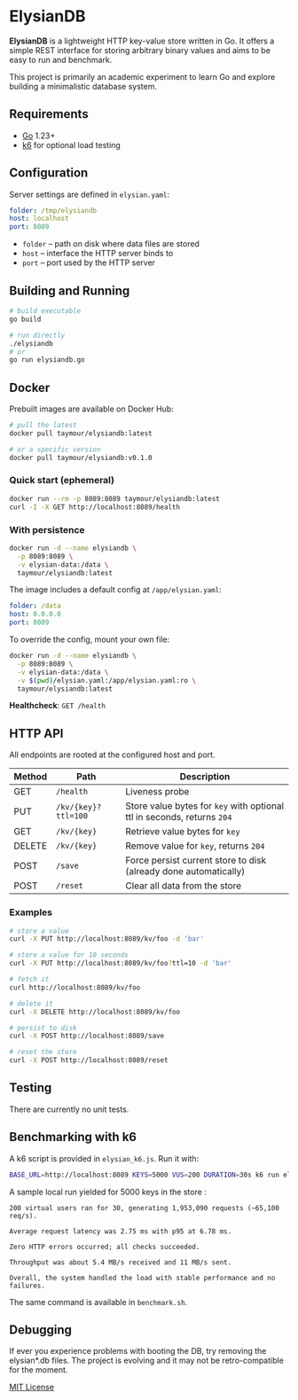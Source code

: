 # ElysianDB

**ElysianDB** is a lightweight HTTP key-value store written in Go. It offers a simple REST interface for storing arbitrary binary values and aims to be easy to run and benchmark.

This project is primarily an academic experiment to learn Go and explore building a minimalistic database system.

## Requirements

* [Go](https://go.dev/) 1.23+
* [k6](https://k6.io/) for optional load testing

## Configuration

Server settings are defined in `elysian.yaml`:

```yaml
folder: /tmp/elysiandb
host: localhost
port: 8089
```

* `folder` – path on disk where data files are stored
* `host` – interface the HTTP server binds to
* `port` – port used by the HTTP server

## Building and Running

```bash
# build executable
go build

# run directly
./elysiandb
# or
go run elysiandb.go
```

## Docker

Prebuilt images are available on Docker Hub:

```bash
# pull the latest
docker pull taymour/elysiandb:latest

# or a specific version
docker pull taymour/elysiandb:v0.1.0
```

### Quick start (ephemeral)

```bash
docker run --rm -p 8089:8089 taymour/elysiandb:latest
curl -I -X GET http://localhost:8089/health
```

### With persistence

```bash
docker run -d --name elysiandb \
  -p 8089:8089 \
  -v elysian-data:/data \
  taymour/elysiandb:latest
```

The image includes a default config at `/app/elysian.yaml`:

```yaml
folder: /data
host: 0.0.0.0
port: 8089
```

To override the config, mount your own file:

```bash
docker run -d --name elysiandb \
  -p 8089:8089 \
  -v elysian-data:/data \
  -v $(pwd)/elysian.yaml:/app/elysian.yaml:ro \
  taymour/elysiandb:latest
```

**Healthcheck**: `GET /health`

## HTTP API

All endpoints are rooted at the configured host and port.

| Method | Path                | Description                                                             |
| ------ | ------------------- | ----------------------------------------------------------------------- |
| GET    | `/health`           | Liveness probe                                                          |
| PUT    | `/kv/{key}?ttl=100` | Store value bytes for `key` with optional ttl in seconds, returns `204` |
| GET    | `/kv/{key}`         | Retrieve value bytes for `key`                                          |
| DELETE | `/kv/{key}`         | Remove value for `key`, returns `204`                                   |
| POST   | `/save`             | Force persist current store to disk (already done automatically)        |
| POST   | `/reset`            | Clear all data from the store                                           |

### Examples

```bash
# store a value
curl -X PUT http://localhost:8089/kv/foo -d 'bar'

# store a value for 10 seconds
curl -X PUT http://localhost:8089/kv/foo?ttl=10 -d 'bar'

# fetch it
curl http://localhost:8089/kv/foo

# delete it
curl -X DELETE http://localhost:8089/kv/foo

# persist to disk
curl -X POST http://localhost:8089/save

# reset the store
curl -X POST http://localhost:8089/reset
```

## Testing

There are currently no unit tests.

## Benchmarking with k6

A k6 script is provided in `elysian_k6.js`. Run it with:

```bash
BASE_URL=http://localhost:8089 KEYS=5000 VUS=200 DURATION=30s k6 run elysian_k6.js
```

A sample local run yielded for 5000 keys in the store :

```
200 virtual users ran for 30, generating 1,953,090 requests (~65,100 req/s).

Average request latency was 2.75 ms with p95 at 6.78 ms.

Zero HTTP errors occurred; all checks succeeded.

Throughput was about 5.4 MB/s received and 11 MB/s sent.

Overall, the system handled the load with stable performance and no failures.
```

The same command is available in `benchmark.sh`.

## Debugging

If ever you experience problems with booting the DB, try removing the elysian\*.db files. The project is evolving and it may not be retro-compatible for the moment.

[MIT License](LICENSE)
